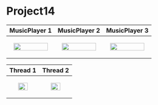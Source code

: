 # Project14


|MusicPlayer 1|MusicPlayer 2|MusicPlayer 3|
|---|---|---|
|<p align="center"><img src = "https://user-images.githubusercontent.com/97438155/226616112-ba85e0b9-bfe2-4316-b702-610ccd28fe93.png" width="90%" height="90%"></p>|<p align="center"><img src = "https://user-images.githubusercontent.com/97438155/226616123-612064be-0600-4bb2-81ec-9c28ce7e05eb.png" width="90%" height="90%"></p>|<p align="center"><img src = "https://user-images.githubusercontent.com/97438155/226616129-3a46a459-dd9a-4799-a168-41aaeeaa3bc8.png" width="90%" height="90%"></p>|

|Thread 1|Thread 2|
|---|---|
|<p align="center"><img src = "https://user-images.githubusercontent.com/97438155/226616136-c0d28930-80ce-446c-a107-803e8c9a43d8.png" width="60%" height="60%"></p>|<p align="center"><img src = "https://user-images.githubusercontent.com/97438155/226616141-2271f5fc-ce69-4d10-a234-515436f22483.png" width="60%" height="60%"></p>|
